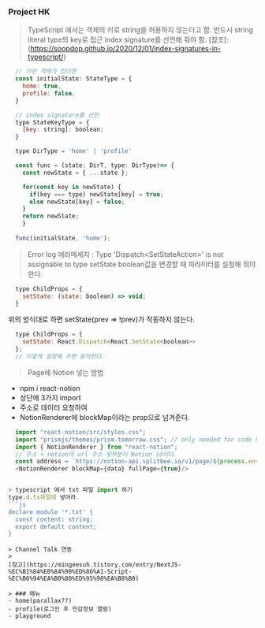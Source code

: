 ### Project HK

> TypeScript 에서는 객체의 키로 string을 허용하지 않는다고 함.
반드시 string literal type의 key로 접근 index signature를 선언해 줘야 함.
[참조]:(https://soopdop.github.io/2020/12/01/index-signatures-in-typescript/)

```js
  // 이런 객체가 있다면 
  const initialState: StateType = {
    home: true,
    profile: false,
  }

  // index signature를 선언
  type StateKeyType = {
    [key: string]: boolean;
  } 

  type DirType = 'home' | 'profile'

  const func = (state: DirT, type: DirType)=> {
    const newState = { ...state };

    for(const key in newState) {
      if(key === type) newState[key] = true;
      else newState[key] = false;
    }
    return newState;
    } 
    
  func(initialState, 'home');
``` 

> Error log
에러메세지 : Type 'Dispatch<SetStateAction<boolean>>' is not assignable to type
setState boolean값을 변경할 때 파라미터를 설정해 줘야 한다.
```js
  type ChildProps = {
    setState: (state: boolean) => void;
  }
```
위의 방식대로 하면 setState(prev => !prev)가 작동하지 않는다. 
```js
  type ChildProps = {
    setState: React.Dispatch<React.SetState<boolean>>
  };
  // 이렇게 설정해 주면 동작한다.
```

> Page에 Notion 넣는 방법 
- npm i react-notion
- 상단에 3가지 import
- 주소로 데이터 요청하여 
- NotionRenderer에 blockMap이라는 prop으로 넘겨준다.

```js
  import "react-notion/src/styles.css";
  import "prismjs/themes/prism-tomorrow.css"; // only needed for code highlighting
  import { NotionRenderer } from "react-notion";
  // 주소 + notion의 url 주소 뒷부분이 Notion id이다.
  const address = `https://notion-api.splitbee.io/v1/page/${process.env.REACT_APP_NOTION_ID}`;
  <NotionRenderer blockMap={data} fullPage={true}/>


> typescript 에서 txt 파일 import 하기
type.d.ts파일에 넣어라.
```js
declare module '*.txt' {
  const content: string;
  export default content;
}
```
  
```
> Channel Talk 연동
>
[참고](https://mingeesuh.tistory.com/entry/NextJS-%EC%B1%84%EB%84%90%ED%86%A1-Script-%EC%B6%94%EA%B0%80%ED%95%98%EA%B8%B0)

> ### 메뉴
- home(parallax??)
- profile(로그인 후 민감정보 열람)
- playground
